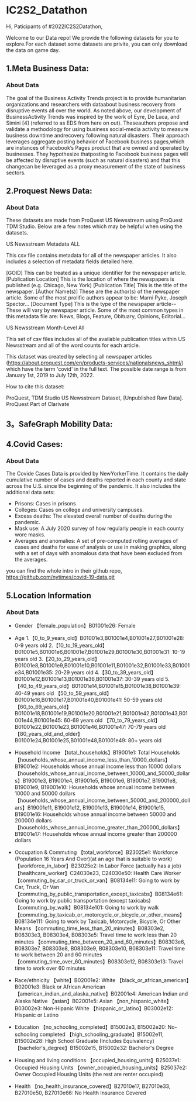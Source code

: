 # IC2S2_Datathon

Hi, Paticipants of #2022IC2S2Datathon,

Welcome to our Data repo!
We provide the following datasets for you to explore.For each dataset
some datasets are privite, you can only download the data on game day.


## 1.Meta Business Data:
### About Data
The goal of the Business Activity Trends project is to provide humanitarian organizations and researchers with dataabout business recovery from disruptive events all over the world.  As noted above, our development of BusinessActivity Trends was inspired by the work of Eyre, De Luca, and Simini [4] (referred to as EDS from here on out). Theseauthors propose and validate a methodology for using business social-media activity to measure business downtime andrecovery following natural disasters. Their approach leverages aggregate posting behavior of Facebook business pages,which are instances of Facebook’s Pages product that are owned and operated by businesses. They hypothesize thatposting to Facebook business pages will be affected by disruptive events (such as natural disasters) and that this changecan be leveraged as a proxy measurement of the state of business sectors.

## 2.Proquest News Data:
### About Data
These datasets are made from ProQuest US Newsstream using ProQuest TDM Studio. Below are a few notes which may be helpful when using the datasets.

US Newsstream Metadata ALL

This csv file contains metadata for all of the newspaper articles. It also includes a selection of metadata fields detailed here. 

[GOID] This can be treated as a unique identifier for the newspaper article.
[Publication Location] This is the location of where the newspapers is published (e.g. Chicago, New York)
[Publication Title] This is the title of the newspaper.
[Author Name(s)] These are the author(s) of the newspaper article. Some of the most prolific authors appear to be: Marni Pyke, Joseph Spector...
[Document Type] This is the type of the newspaper article--These will vary by newspaper article. Some of the most common types in this metadata file are: News, Blogs, Feature, Obituary, Opinions, Editorial...


US Newsstream Month-Level All

This set of csv files includes all of the available publication titles within US Newsstream and all of the word counts for each article. 

This dataset was created by selecting all newspaper articles (https://about.proquest.com/en/products-services/nationalsnews_shtml/) which have the term 'covid' in the full text. The possible date range is from January 1st, 2019 to July 12th, 2022.


How to cite this dataset:

ProQuest, TDM Studio US Newsstream Dataset, [Unpublished Raw Data]. ProQuest Part of Clarivate

## 3。SafeGraph Mobility Data:

## 4.Covid Cases:

### About Data

The Covide Cases Data is provided by NewYorkerTime.
It contains the daily cumulative number of cases and deaths reported in each county and state across the U.S. since the beginning of the pandemic.
It also includes the additional data sets: 
- Prisons: Cases in prisons
- Colleges: Cases on college and university campuses.
- Excess deaths: The elevated overall number of deaths during the pandemic.
- Mask use: A July 2020 survey of how regularly people in each county wore masks.
- Averages and anomalies: A set of pre-computed rolling averages of cases and deaths for ease of analysis or use in making graphics, along with a set of days with anomalous data that have been excluded from the averages.

you can find the whole intro in their github repo, https://github.com/nytimes/covid-19-data.git


## 5.Location Information
### About Data
- Gender
【female_population】B01001e26: Female
- Age
  1.【0_to_9_years_old】B01001e3,B01001e4,B01001e27,B01001e28: 0-9 years old
  2.【10_to_19_years_old】B01001e5,B01001e6,B01001e7,B01001e29,B01001e30,B01001e31: 10-19 years old
  3.【20_to_29_years_old】B01001e8,B01001e9,B01001e10,B01001e11,B01001e32,B01001e33,B01001e34,B01001e35: 20-29 years old
  4.【30_to_39_years_old】B01001e12,B01001e13,B01001e36,B01001e37: 30-39 years old
  5.【40_to_49_years_old】B01001e14,B01001e15,B01001e38,B01001e39: 40-49 years old
【50_to_59_years_old】B01001e16,B01001e17,B01001e40,B01001e41: 50-59 years old
【60_to_69_years_old】B01001e18,B01001e19,B01001e20,B01001e21,B01001e42,B01001e43,B01001e44,B01001e45: 60-69 years old
【70_to_79_years_old】B01001e22,B01001e23,B01001e46,B01001e47: 70-79 years old
【80_years_old_and_older】B01001e24,B01001e25,B01001e48,B01001e49: 80+ years old
- Household Income
【total_households】B19001e1: Total Households
【households_whose_annual_income_less_than_10000_dollars】B19001e2: Households whose annual income less than 10000 dollars
【households_whose_annual_income_between_10000_and_50000_dollars】B19001e3, B19001e4, B19001e5, B19001e6, B19001e7, B19001e8, B19001e9, B19001e10: Households whose annual income between 10000 and 50000 dollars
【households_whose_annual_income_between_50000_and_200000_dollars】B19001e11, B19001e12, B19001e13, B19001e14, B19001e15, B19001e16: Households whose annual income between 50000 and 200000 dollars
【households_whose_annual_income_greater_than_200000_dollars】B19001e17: Households whose annual income greater than 200000 dollars

- Occupation & Commuting
【total_workforce】B23025e1: Workforce (Population 16 Years And Over)(at an age that is suitable to work)
【workforce_in_labor】B23025e2: In Labor Force (actually has a job)
【healthcare_worker】C24030e23, C24030e50: Health Care Worker
【commuting_by_car_or_truck_or_van】B08134e11: Going to work by Car, Truck, Or Van
【commuting_by_public_transportation_except_taxicabs】B08134e61: Going to work by public transportation (except taxicabs)
【commuting_by_walk】B08134e101: Going to work by walk
【commuting_by_taxicab_or_motorcycle_or_bicycle_or_other_means】B08134e111: Going to work by Taxicab, Motorcycle, Bicycle, Or Other Means
【commuting_time_less_than_20_minutes】B08303e2, B08303e3, B08303e4, B08303e5: Travel time to work less than 20 minutes
【commuting_time_between_20_and_60_minutes】B08303e6, B08303e7, B08303e8, B08303e9, B08303e10, B08303e11: Travel time to work between 20 and 60 minutes
【commuting_time_over_60_minutes】B08303e12, B08303e13: Travel time to work over 60 minutes
- Race/ethnicity
【white】B02001e2: White
【black_or_african_american】B02001e3: Black or African American
【american_indian_and_alaska_native】B02001e4: American Indian and Alaska Native
【asian】B02001e5: Asian
【non_hispanic_white】B03002e3: Non-Hipanic White
【hispanic_or_latino】B03002e12: Hispanic or Latino
- Education
【no_schooling_completed】B15002e3, B15002e20: No-schooling completed
【high_schooling_graduate】B15002e11, B15002e28: High School Graduate (Includes Equivalency)
【bachelor's_degree】B15002e15, B15002e32: Bachelor's Degree
- Housing and living conditions
【occupied_housing_units】B25037e1: Occupied Housing Units
【owner_occupied_housing_units】B25037e2: Owner Occupied Housing Units (the rest are renter occupied)

- Health 
【no_health_insurance_covered】B27010e17, B27010e33, B27010e50, B27010e66: No Health Insurance Covered

